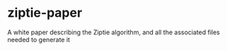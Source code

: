 # ziptie-paper

A white paper describing the Ziptie algorithm, and all the associated files needed to generate it